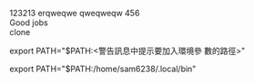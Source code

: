 123213
erqweqwe
qweqweqw
456
<br>Good jobs
<br>clone

export PATH="$PATH:<警告訊息中提示要加入環境參
數的路徑>"

export PATH="$PATH:/home/sam6238/.local/bin"